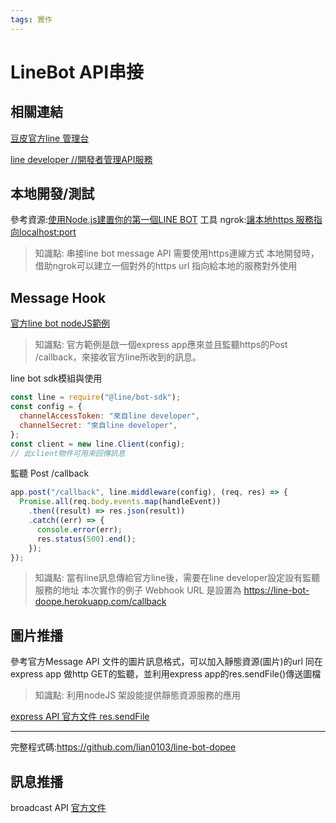 ```yaml
---
tags: 實作
---
```

# LineBot API串接
## 相關連結

[豆皮官方line 管理台](https://manager.line.biz/account/@928wyrpi)

[line developer //開發者管理API服務](https://developers.line.biz/console/channel/1656497673/basics)

## 本地開發/測試
參考資源:[使用Node.js建置你的第一個LINE BOT](https://medium.com/pyradise/%E4%BD%BF%E7%94%A8node-js%E5%BB%BA%E7%BD%AE%E4%BD%A0%E7%9A%84%E7%AC%AC%E4%B8%80%E5%80%8Bline-bot-590b7ba7a28a)
工具 ngrok:[讓本地https 服務指向localhost:port](https://dashboard.ngrok.com/get-started/setup)

> 知識點: 串接line bot message API 需要使用https連線方式
> 本地開發時，借助ngrok可以建立一個對外的https url 指向給本地的服務對外使用

## Message Hook

[官方line bot nodeJS範例](https://github.com/line/line-bot-sdk-nodejs/tree/next/examples/echo-bot)

>知識點: 官方範例是啟一個express app應來並且監聽https的Post /callback，來接收官方line所收到的訊息。

line bot sdk模組與使用
```javascript
const line = require("@line/bot-sdk");
const config = {
  channelAccessToken: "來自line developer",
  channelSecret: "來自line developer",
};
const client = new line.Client(config);
// 此client物件可用來回傳訊息
```

監聽 Post /callback
```javascript
app.post("/callback", line.middleware(config), (req, res) => {
  Promise.all(req.body.events.map(handleEvent))
    .then((result) => res.json(result))
    .catch((err) => {
      console.error(err);
      res.status(500).end();
    });
});
```

>知識點: 當有line訊息傳給官方line後，需要在line developer設定設有監聽服務的地址
>本次實作的例子 Webhook URL 是設置為  https://line-bot-doope.herokuapp.com/callback



## 圖片推播
參考官方Message API 文件的圖片訊息格式，可以加入靜態資源(圖片)的url
同在express app 做http GET的監聽，並利用express app的res.sendFile()傳送圖檔

> 知識點: 利用nodeJS 架設能提供靜態資源服務的應用

[express API 官方文件 res.sendFile](http://expressjs.com/en/api.html#res.sendFile)

---

完整程式碼:https://github.com/lian0103/line-bot-dopee

## 訊息推播

broadcast API [官方文件](https://developers.line.biz/en/reference/messaging-api/#send-broadcast-message)


